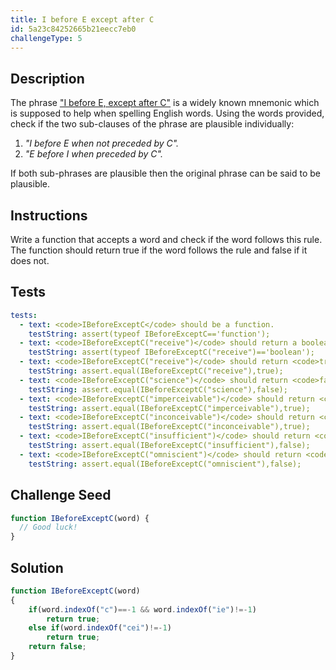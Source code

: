 ```yaml
---
title: I before E except after C
id: 5a23c84252665b21eecc7eb0
challengeType: 5
---
```


## Description
<section id='description'>
The phrase   <a href="https://en.wikipedia.org/wiki/I before E except after C" target="_blank"> "I before E, except after C"</a> is a widely known mnemonic which is supposed to help when spelling English words.
Using the words provided, check if the two sub-clauses of the phrase are plausible individually:
<ol>
  <li>
    <i>"I before E when not preceded by C".</i>
  </li>
  <li>
    <i>"E before I when preceded by C".</i>
  </li>
</ol>
If both sub-phrases are plausible then the original phrase can be said to be plausible.
</section>

## Instructions
<section id='instructions'>
Write a function that accepts a word and check if the word follows this rule. The function should return true if the word follows the rule and false if it does not.
</section>

## Tests
<section id='tests'>

```yml
tests:
  - text: <code>IBeforeExceptC</code> should be a function.
    testString: assert(typeof IBeforeExceptC=='function');
  - text: <code>IBeforeExceptC("receive")</code> should return a boolean.
    testString: assert(typeof IBeforeExceptC("receive")=='boolean');
  - text: <code>IBeforeExceptC("receive")</code> should return <code>true</code>.
    testString: assert.equal(IBeforeExceptC("receive"),true);
  - text: <code>IBeforeExceptC("science")</code> should return <code>false</code>.
    testString: assert.equal(IBeforeExceptC("science"),false);
  - text: <code>IBeforeExceptC("imperceivable")</code> should return <code>true</code>.
    testString: assert.equal(IBeforeExceptC("imperceivable"),true);
  - text: <code>IBeforeExceptC("inconceivable")</code> should return <code>true</code>.
    testString: assert.equal(IBeforeExceptC("inconceivable"),true);
  - text: <code>IBeforeExceptC("insufficient")</code> should return <code>false</code>.
    testString: assert.equal(IBeforeExceptC("insufficient"),false);
  - text: <code>IBeforeExceptC("omniscient")</code> should return <code>false</code>.
    testString: assert.equal(IBeforeExceptC("omniscient"),false);

```

</section>

## Challenge Seed
<section id='challengeSeed'>

<div id='js-seed'>

```js
function IBeforeExceptC(word) {
  // Good luck!
}
```

</div>



</section>

## Solution
<section id='solution'>


```js
function IBeforeExceptC(word)
{
	if(word.indexOf("c")==-1 && word.indexOf("ie")!=-1)
		return true;
	else if(word.indexOf("cei")!=-1)
		return true;
	return false;
}

```

</section>
